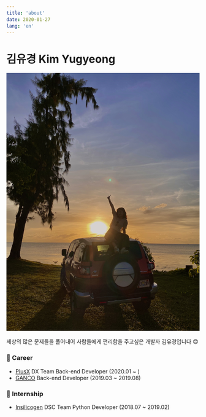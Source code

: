 ```yaml
---
title: 'about'
date: 2020-01-27
lang: 'en'
---
```


# 김유경 Kim Yugyeong

![ugaemi_profile](../assets/ugaemi_in_sipan.png)

세상의 많은 문제들을 풀어내어 사람들에게 편리함을 주고싶은 개발자 김유경입니다 😊 

### 💼 Career

- [PlusX](https://plus-ex.com/) DX Team Back-end Developer (2020.01 ~ )
- [GANCO](https://airwafi.com) Back-end Developer (2019.03 ~ 2019.08)

### 🐣 Internship

- [Insilicogen](https://insilicogen.com) DSC Team Python Developer (2018.07 ~ 2019.02)
